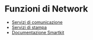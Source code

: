 # Funzioni di Network
- [Servizi di comunicazione](Sorgenti/DOC/TA/B£AMO/NSBASE.md)
- [Servizi di stampa](Sorgenti/DOC/TA/B£AMO/NSPRNT.md)
- [Documentazione Smartkit](Sorgenti/DOC/TA/B£AMO/NSSKIT.md)
